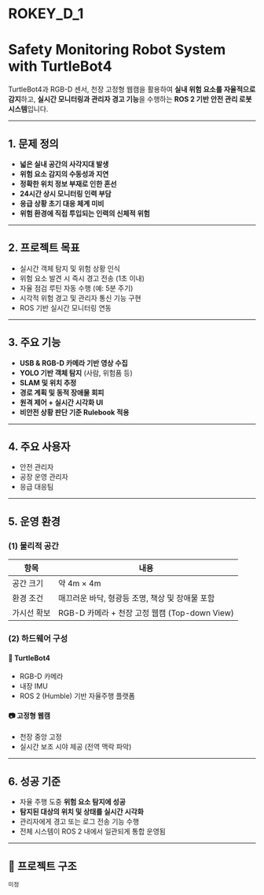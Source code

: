 # ROKEY_D_1

#  Safety Monitoring Robot System with TurtleBot4

TurtleBot4과 RGB-D 센서, 천장 고정형 웹캠을 활용하여 **실내 위험 요소를 자율적으로 감지**하고, **실시간 모니터링과 관리자 경고 기능**을 수행하는 **ROS 2 기반 안전 관리 로봇 시스템**입니다.

---

## 1. 문제 정의

- **넓은 실내 공간의 사각지대 발생**
- **위험 요소 감지의 수동성과 지연**
- **정확한 위치 정보 부재로 인한 혼선**
- **24시간 상시 모니터링 인력 부담**
- **응급 상황 초기 대응 체계 미비**
- **위험 환경에 직접 투입되는 인력의 신체적 위험**

---

## 2. 프로젝트 목표

- 실시간 객체 탐지 및 위험 상황 인식
- 위험 요소 발견 시 즉시 경고 전송 (1초 이내)
- 자율 점검 루틴 자동 수행 (예: 5분 주기)
- 시각적 위험 경고 및 관리자 통신 기능 구현
- ROS 기반 실시간 모니터링 연동

---

## 3. 주요 기능

-  **USB & RGB-D 카메라 기반 영상 수집**
-  **YOLO 기반 객체 탐지** (사람, 위험품 등)
-  **SLAM 및 위치 추정**
-  **경로 계획 및 동적 장애물 회피**
-  **원격 제어 + 실시간 시각화 UI**
-  **비안전 상황 판단 기준 Rulebook 적용**

---

## 4. 주요 사용자

- 안전 관리자
- 공장 운영 관리자
- 응급 대응팀

---

##  5. 운영 환경

### (1) 물리적 공간

| 항목 | 내용 |
|------|------|
| 공간 크기 | 약 4m × 4m |
| 환경 조건 | 매끄러운 바닥, 형광등 조명, 책상 및 장애물 포함 |
| 가시선 확보 | RGB-D 카메라 + 천장 고정 웹캠 (Top-down View) |

### (2) 하드웨어 구성

#### 🤖 TurtleBot4
- RGB-D 카메라
- 내장 IMU
- ROS 2 (Humble) 기반 자율주행 플랫폼

#### 📷 고정형 웹캠
- 천장 중앙 고정
- 실시간 보조 시야 제공 (전역 맥락 파악)

---

##  6. 성공 기준

- 자율 주행 도중 **위험 요소 탐지에 성공**
- **탐지된 대상의 위치 및 상태를 실시간 시각화**
- 관리자에게 경고 또는 로그 전송 기능 수행
- 전체 시스템이 ROS 2 내에서 일관되게 통합 운영됨

---

## 📂 프로젝트 구조

```bash
미정

```
